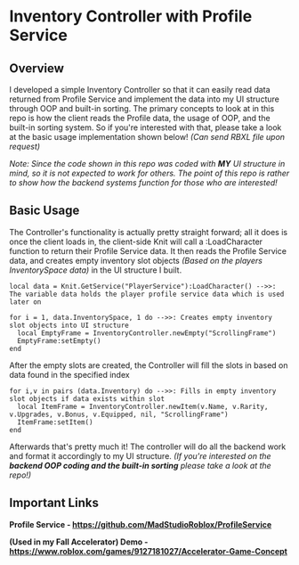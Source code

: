 # Inventory Controller with Profile Service

## Overview
I developed a simple Inventory Controller so that it can easily read data returned from Profile Service and implement the data into my UI structure through OOP and built-in sorting. The primary concepts to look at in this repo is how the client reads the Profile data, the usage of OOP, and the built-in sorting system. So if you're interested with that, please take a look at the basic usage implementation shown below! *(Can send RBXL file upon request)*

*Note: Since the code shown in this repo was coded with **MY** UI structure in mind, so it is not expected to work for others. The point of this repo is rather to show how the backend systems function for those who are interested!* 

## Basic Usage 
The Controller's functionality is actually pretty straight forward; all it does is once the client loads in, the client-side Knit will call a :LoadCharacter function to return their Profile Service data. It then reads the Profile Service data, and creates empty inventory slot objects *(Based on the players InventorySpace data)* in the UI structure I built.

```
local data = Knit.GetService("PlayerService"):LoadCharacter() -->>: The variable data holds the player profile service data which is used later on

for i = 1, data.InventorySpace, 1 do -->>: Creates empty inventory slot objects into UI structure
  local EmptyFrame = InventoryController.newEmpty("ScrollingFrame")
  EmptyFrame:setEmpty()
end
```
After the empty slots are created, the Controller will fill the slots in based on data found in the specified index
```
for i,v in pairs (data.Inventory) do -->>: Fills in empty inventory slot objects if data exists within slot
  local ItemFrame = InventoryController.newItem(v.Name, v.Rarity, v.Upgrades, v.Bonus, v.Equipped, nil, "ScrollingFrame")
  ItemFrame:setItem()
end
```

Afterwards that's pretty much it! The controller will do all the backend work and format it accordingly to my UI structure. *(If you're interested on the **backend OOP coding and the built-in sorting** please take a look at the repo!)*

## Important Links
**Profile Service - https://github.com/MadStudioRoblox/ProfileService**

**(Used in my Fall Accelerator) Demo - https://www.roblox.com/games/9127181027/Accelerator-Game-Concept**

